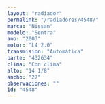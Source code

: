 ```yaml
---
layout: "radiador"
permalink: "/radiadores/4548/"
marca: "Nissan"
modelo: "Sentra"
ano: "2003"
motor: "L4 2.0"
transmision: "Automática"
parte: "432634"
clima: "Con clima"
alto: "14 1/8"
ancho: "27"
observaciones: ""
id: "4548"
---
```


